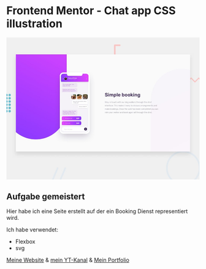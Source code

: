 # Frontend Mentor - Chat app CSS illustration

![Design preview for the Chat app CSS illustration coding challenge](./design/desktop-preview.jpg)

## Aufgabe gemeistert

Hier habe ich eine Seite erstellt auf der ein Booking Dienst representiert wird.

Ich habe verwendet:

- Flexbox
- svg

[Meine Website](https://www.digitaleweltlibrary.at/) & [mein YT-Kanal](https://www.youtube.com/@DigitaleWeltLibrary) & [Mein Portfolio](https://www.founder.digitaleweltlibrary.at/)
